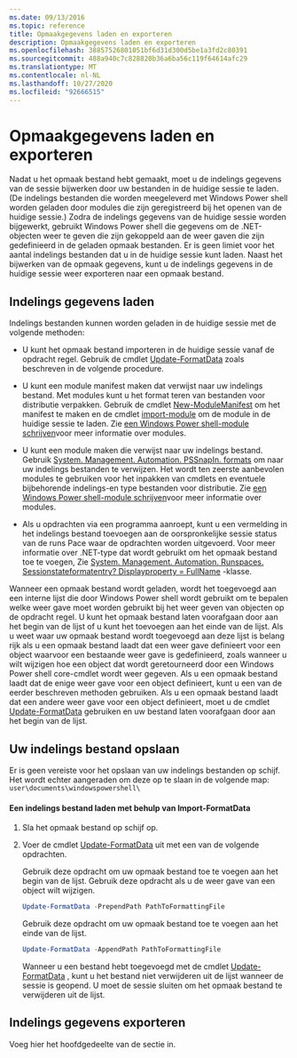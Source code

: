 ```yaml
---
ms.date: 09/13/2016
ms.topic: reference
title: Opmaakgegevens laden en exporteren
description: Opmaakgegevens laden en exporteren
ms.openlocfilehash: 38857526801051bf6d31d300d5be1a3fd2c80391
ms.sourcegitcommit: 488a940c7c828820b36a6ba56c119f64614afc29
ms.translationtype: MT
ms.contentlocale: nl-NL
ms.lasthandoff: 10/27/2020
ms.locfileid: "92666515"
---
```

# <a name="loading-and-exporting-formatting-data"></a>Opmaakgegevens laden en exporteren

Nadat u het opmaak bestand hebt gemaakt, moet u de indelings gegevens van de sessie bijwerken door uw bestanden in de huidige sessie te laden. (De indelings bestanden die worden meegeleverd met Windows Power shell worden geladen door modules die zijn geregistreerd bij het openen van de huidige sessie.) Zodra de indelings gegevens van de huidige sessie worden bijgewerkt, gebruikt Windows Power shell die gegevens om de .NET-objecten weer te geven die zijn gekoppeld aan de weer gaven die zijn gedefinieerd in de geladen opmaak bestanden. Er is geen limiet voor het aantal indelings bestanden dat u in de huidige sessie kunt laden. Naast het bijwerken van de opmaak gegevens, kunt u de indelings gegevens in de huidige sessie weer exporteren naar een opmaak bestand.

## <a name="loading-format-data"></a>Indelings gegevens laden

Indelings bestanden kunnen worden geladen in de huidige sessie met de volgende methoden:

- U kunt het opmaak bestand importeren in de huidige sessie vanaf de opdracht regel. Gebruik de cmdlet [Update-FormatData](/powershell/module/Microsoft.PowerShell.Utility/Update-FormatData) zoals beschreven in de volgende procedure.

- U kunt een module manifest maken dat verwijst naar uw indelings bestand. Met modules kunt u het format teren van bestanden voor distributie verpakken. Gebruik de cmdlet [New-ModuleManifest](/powershell/module/Microsoft.PowerShell.Core/New-ModuleManifest) om het manifest te maken en de cmdlet [import-module](/powershell/module/Microsoft.PowerShell.Core/Import-Module) om de module in de huidige sessie te laden. Zie [een Windows Power shell-module schrijven](../module/writing-a-windows-powershell-module.md)voor meer informatie over modules.

- U kunt een module maken die verwijst naar uw indelings bestand. Gebruik [System. Management. Automation. PSSnapIn. formats](/dotnet/api/System.Management.Automation.PSSnapIn.Formats) om naar uw indelings bestanden te verwijzen. Het wordt ten zeerste aanbevolen modules te gebruiken voor het inpakken van cmdlets en eventuele bijbehorende indelings-en type bestanden voor distributie. Zie [een Windows Power shell-module schrijven](../module/writing-a-windows-powershell-module.md)voor meer informatie over modules.

- Als u opdrachten via een programma aanroept, kunt u een vermelding in het indelings bestand toevoegen aan de oorspronkelijke sessie status van de runs Pace waar de opdrachten worden uitgevoerd. Voor meer informatie over .NET-type dat wordt gebruikt om het opmaak bestand toe te voegen, Zie [System. Management. Automation. Runspaces. Sessionstateformatentry? Displayproperty = FullName](/dotnet/api/System.Management.Automation.Runspaces.SessionStateFormatEntry) -klasse.

Wanneer een opmaak bestand wordt geladen, wordt het toegevoegd aan een interne lijst die door Windows Power shell wordt gebruikt om te bepalen welke weer gave moet worden gebruikt bij het weer geven van objecten op de opdracht regel. U kunt het opmaak bestand laten voorafgaan door aan het begin van de lijst of u kunt het toevoegen aan het einde van de lijst. Als u weet waar uw opmaak bestand wordt toegevoegd aan deze lijst is belang rijk als u een opmaak bestand laadt dat een weer gave definieert voor een object waarvoor een bestaande weer gave is gedefinieerd, zoals wanneer u wilt wijzigen hoe een object dat wordt geretourneerd door een Windows Power shell core-cmdlet wordt weer gegeven. Als u een opmaak bestand laadt dat de enige weer gave voor een object definieert, kunt u een van de eerder beschreven methoden gebruiken.  Als u een opmaak bestand laadt dat een andere weer gave voor een object definieert, moet u de cmdlet [Update-FormatData](/powershell/module/Microsoft.PowerShell.Utility/Update-FormatData) gebruiken en uw bestand laten voorafgaan door aan het begin van de lijst.

## <a name="storing-your-formatting-file"></a>Uw indelings bestand opslaan

Er is geen vereiste voor het opslaan van uw indelings bestanden op schijf. Het wordt echter aangeraden om deze op te slaan in de volgende map: `user\documents\windowspowershell\`

#### <a name="loading-a-format-file-using-import-formatdata"></a>Een indelings bestand laden met behulp van Import-FormatData

1. Sla het opmaak bestand op schijf op.

2. Voer de cmdlet [Update-FormatData](/powershell/module/Microsoft.PowerShell.Utility/Update-FormatData) uit met een van de volgende opdrachten.

   Gebruik deze opdracht om uw opmaak bestand toe te voegen aan het begin van de lijst. Gebruik deze opdracht als u de weer gave van een object wilt wijzigen.

   ```powershell
   Update-FormatData -PrependPath PathToFormattingFile
   ```

   Gebruik deze opdracht om uw opmaak bestand toe te voegen aan het einde van de lijst.

   ```powershell
   Update-FormatData -AppendPath PathToFormattingFile
   ```

   Wanneer u een bestand hebt toegevoegd met de cmdlet [Update-FormatData](/powershell/module/Microsoft.PowerShell.Utility/Update-FormatData) , kunt u het bestand niet verwijderen uit de lijst wanneer de sessie is geopend. U moet de sessie sluiten om het opmaak bestand te verwijderen uit de lijst.

## <a name="exporting-format-data"></a>Indelings gegevens exporteren

Voeg hier het hoofdgedeelte van de sectie in.
